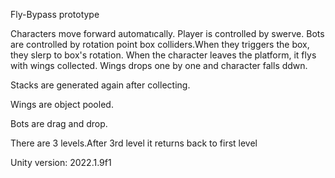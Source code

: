 Fly-Bypass prototype

Characters move forward automatıcally.
Player is controlled by swerve.
Bots are controlled by rotation point box colliders.When they triggers the box, they slerp to box's rotation.
When the character leaves the platform, it flys with wings collected.
Wings drops one by one and character falls ddwn.

Stacks are generated again after collecting.

Wings are object pooled.

Bots are drag and drop.

There are 3 levels.After 3rd level it returns back to first level



Unity version: 2022.1.9f1